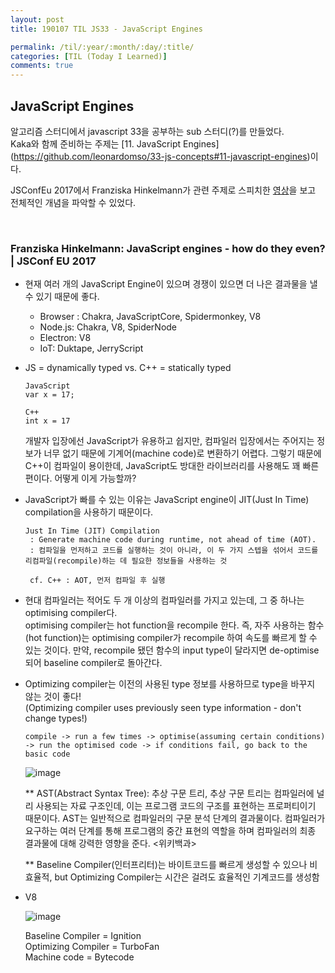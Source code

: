 ```yaml
---
layout: post
title: 190107 TIL JS33 - JavaScript Engines

permalink: /til/:year/:month/:day/:title/
categories: [TIL (Today I Learned)]
comments: true
---
```


## **JavaScript Engines**
알고리즘 스터디에서 javascript 33을 공부하는 sub 스터디(?)를 만들었다. <br>
Kaka와 함께 준비하는 주제는 [11. JavaScript Engines] <br>(https://github.com/leonardomso/33-js-concepts#11-javascript-engines)이다. 


JSConfEu 2017에서 Franziska Hinkelmann가 관련 주제로 스피치한 [영상](https://www.youtube.com/watch?v=p-iiEDtpy6I)을 보고 전체적인 개념을 파악할 수 있었다.
 
<br>

### **Franziska Hinkelmann: JavaScript engines - how do they even? | JSConf EU 2017**

- 현재 여러 개의 JavaScript Engine이 있으며 경쟁이 있으면 더 나은 결과물을 낼 수 있기 때문에 좋다. 
    - Browser : Chakra, JavaScriptCore, Spidermonkey, V8
    - Node.js: Chakra, V8, SpiderNode
    - Electron: V8
    - IoT: Duktape, JerryScript

- JS = dynamically typed  vs.  C++ = statically typed

    ```text
    JavaScript
    var x = 17;

    C++
    int x = 17
    ```
    
    개발자 입장에선 JavaScript가 유용하고 쉽지만, 컴파일러 입장에서는 주어지는 정보가 너무 없기 때문에 기계어(machine code)로 변환하기 어렵다. 그렇기 때문에 C++이 컴파일이 용이한데, JavaScript도 방대한 라이브러리를 사용해도 꽤 빠른 편이다. 어떻게 이게 가능할까? 

- JavaScript가 빠를 수 있는 이유는 JavaScript engine이 JIT(Just In Time) compilation을 사용하기 때문이다. 

    ```text
    Just In Time (JIT) Compilation
     : Generate machine code during runtime, not ahead of time (AOT).
     : 컴파일을 먼저하고 코드를 실행하는 것이 아니라, 이 두 가지 스텝을 섞어서 코드를 리컴파일(recompile)하는 데 필요한 정보들을 사용하는 것

     cf. C++ : AOT, 먼저 컴파일 후 실행
    ```

- 현대 컴파일러는 적어도 두 개 이상의 컴파일러를 가지고 있는데, 그 중 하나는 optimising compiler다. <br>
optimising compiler는 hot function을 recompile 한다. 즉, 자주 사용하는 함수(hot function)는 optimising compiler가 recompile 하여 속도를 빠르게 할 수 있는 것이다. 만약, recompile 됐던 함수의 input type이 달라지면 de-optimise 되어 baseline compiler로 돌아간다. 

- Optimizing compiler는 이전의 사용된 type 정보를 사용하므로 type을 바꾸지 않는 것이 좋다! <br>
(Optimizing compiler uses previously seen type information - don't change types!)

    ```text
    compile -> run a few times -> optimise(assuming certain conditions) -> run the optimised code -> if conditions fail, go back to the basic code
    ```

    ![image](https://user-images.githubusercontent.com/40848630/50775851-a8763380-12da-11e9-88ef-8625c7490931.png)

    ** AST(Abstract Syntax Tree): 추상 구문 트리, 추상 구문 트리는 컴파일러에 널리 사용되는 자료 구조인데, 이는 프로그램 코드의 구조를 표현하는 프로퍼티이기 때문이다. AST는 일반적으로 컴파일러의 구문 분석 단계의 결과물이다. 컴파일러가 요구하는 여러 단계를 통해 프로그램의 중간 표현의 역할을 하며 컴파일러의 최종 결과물에 대해 강력한 영향을 준다. <위키백과>

    ** Baseline Compiler(인터프리터)는 바이트코드를 빠르게 생성할 수 있으나 비효율적, but Optimizing Compiler는 시간은 걸려도 효율적인 기계코드를 생성함 
    
- V8

    ![image](https://user-images.githubusercontent.com/40848630/50775985-16225f80-12db-11e9-8054-1ec013fb37cc.png)

    Baseline Compiler = Ignition <br>
    Optimizing Compiler = TurboFan <Br>
    Machine code = Bytecode 


